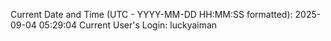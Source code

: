 Current Date and Time (UTC - YYYY-MM-DD HH:MM:SS formatted): 2025-09-04 05:29:04
Current User's Login: luckyaiman
